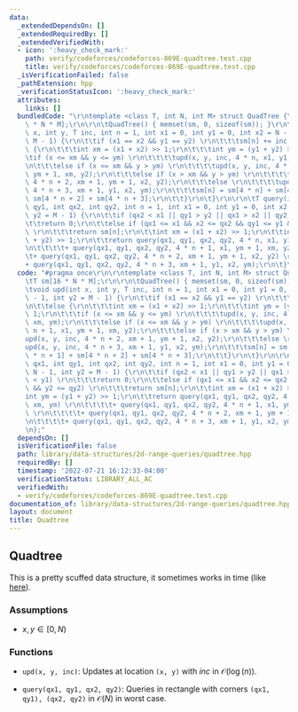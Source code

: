 ```yaml
---
data:
  _extendedDependsOn: []
  _extendedRequiredBy: []
  _extendedVerifiedWith:
  - icon: ':heavy_check_mark:'
    path: verify/codeforces/codeforces-869E-quadtree.test.cpp
    title: verify/codeforces/codeforces-869E-quadtree.test.cpp
  _isVerificationFailed: false
  _pathExtension: hpp
  _verificationStatusIcon: ':heavy_check_mark:'
  attributes:
    links: []
  bundledCode: "\r\ntemplate <class T, int N, int M> struct QuadTree {\r\n\tT sm[16\
    \ * N * M];\r\n\r\n\tQuadTree() { memset(sm, 0, sizeof(sm)); }\r\n\r\n\tvoid upd(int\
    \ x, int y, T inc, int n = 1, int x1 = 0, int y1 = 0, int x2 = N - 1, int y2 =\
    \ M - 1) {\r\n\t\tif (x1 == x2 && y1 == y2) \r\n\t\t\tsm[n] += inc;\r\n\t\telse\
    \ {\r\n\t\t\tint xm = (x1 + x2) >> 1;\r\n\t\t\tint ym = (y1 + y2) >> 1;\r\n\t\t\
    \tif (x <= xm && y <= ym) \r\n\t\t\t\tupd(x, y, inc, 4 * n, x1, y1, xm, ym);\r\
    \n\t\t\telse if (x <= xm && y > ym) \r\n\t\t\t\tupd(x, y, inc, 4 * n + 1, x1,\
    \ ym + 1, xm, y2);\r\n\t\t\telse if (x > xm && y > ym) \r\n\t\t\t\tupd(x, y, inc,\
    \ 4 * n + 2, xm + 1, ym + 1, x2, y2);\r\n\t\t\telse \r\n\t\t\t\tupd(x, y, inc,\
    \ 4 * n + 3, xm + 1, y1, x2, ym);\r\n\t\t\tsm[n] = sm[4 * n] + sm[4 * n + 1] +\
    \ sm[4 * n + 2] + sm[4 * n + 3];\r\n\t\t}\r\n\t}\r\n\r\n\tT query(int qx1, int\
    \ qy1, int qx2, int qy2, int n = 1, int x1 = 0, int y1 = 0, int x2 = N - 1, int\
    \ y2 = M - 1) {\r\n\t\tif (qx2 < x1 || qy1 > y2 || qx1 > x2 || qy2 < y1) \r\n\t\
    \t\treturn 0;\r\n\t\telse if (qx1 <= x1 && x2 <= qx2 && qy1 <= y1 && y2 <= qy2)\
    \ \r\n\t\t\treturn sm[n];\r\n\t\tint xm = (x1 + x2) >> 1;\r\n\t\tint ym = (y1\
    \ + y2) >> 1;\r\n\t\treturn query(qx1, qy1, qx2, qy2, 4 * n, x1, y1, xm, ym) \r\
    \n\t\t\t\t+ query(qx1, qy1, qx2, qy2, 4 * n + 1, x1, ym + 1, xm, y2) \r\n\t\t\t\
    \t+ query(qx1, qy1, qx2, qy2, 4 * n + 2, xm + 1, ym + 1, x2, y2) \r\n\t\t\t\t\
    + query(qx1, qy1, qx2, qy2, 4 * n + 3, xm + 1, y1, x2, ym);\r\n\t}\r\n};\n"
  code: "#pragma once\r\n\r\ntemplate <class T, int N, int M> struct QuadTree {\r\n\
    \tT sm[16 * N * M];\r\n\r\n\tQuadTree() { memset(sm, 0, sizeof(sm)); }\r\n\r\n\
    \tvoid upd(int x, int y, T inc, int n = 1, int x1 = 0, int y1 = 0, int x2 = N\
    \ - 1, int y2 = M - 1) {\r\n\t\tif (x1 == x2 && y1 == y2) \r\n\t\t\tsm[n] += inc;\r\
    \n\t\telse {\r\n\t\t\tint xm = (x1 + x2) >> 1;\r\n\t\t\tint ym = (y1 + y2) >>\
    \ 1;\r\n\t\t\tif (x <= xm && y <= ym) \r\n\t\t\t\tupd(x, y, inc, 4 * n, x1, y1,\
    \ xm, ym);\r\n\t\t\telse if (x <= xm && y > ym) \r\n\t\t\t\tupd(x, y, inc, 4 *\
    \ n + 1, x1, ym + 1, xm, y2);\r\n\t\t\telse if (x > xm && y > ym) \r\n\t\t\t\t\
    upd(x, y, inc, 4 * n + 2, xm + 1, ym + 1, x2, y2);\r\n\t\t\telse \r\n\t\t\t\t\
    upd(x, y, inc, 4 * n + 3, xm + 1, y1, x2, ym);\r\n\t\t\tsm[n] = sm[4 * n] + sm[4\
    \ * n + 1] + sm[4 * n + 2] + sm[4 * n + 3];\r\n\t\t}\r\n\t}\r\n\r\n\tT query(int\
    \ qx1, int qy1, int qx2, int qy2, int n = 1, int x1 = 0, int y1 = 0, int x2 =\
    \ N - 1, int y2 = M - 1) {\r\n\t\tif (qx2 < x1 || qy1 > y2 || qx1 > x2 || qy2\
    \ < y1) \r\n\t\t\treturn 0;\r\n\t\telse if (qx1 <= x1 && x2 <= qx2 && qy1 <= y1\
    \ && y2 <= qy2) \r\n\t\t\treturn sm[n];\r\n\t\tint xm = (x1 + x2) >> 1;\r\n\t\t\
    int ym = (y1 + y2) >> 1;\r\n\t\treturn query(qx1, qy1, qx2, qy2, 4 * n, x1, y1,\
    \ xm, ym) \r\n\t\t\t\t+ query(qx1, qy1, qx2, qy2, 4 * n + 1, x1, ym + 1, xm, y2)\
    \ \r\n\t\t\t\t+ query(qx1, qy1, qx2, qy2, 4 * n + 2, xm + 1, ym + 1, x2, y2) \r\
    \n\t\t\t\t+ query(qx1, qy1, qx2, qy2, 4 * n + 3, xm + 1, y1, x2, ym);\r\n\t}\r\
    \n};"
  dependsOn: []
  isVerificationFile: false
  path: library/data-structures/2d-range-queries/quadtree.hpp
  requiredBy: []
  timestamp: '2022-07-21 16:12:33-04:00'
  verificationStatus: LIBRARY_ALL_AC
  verifiedWith:
  - verify/codeforces/codeforces-869E-quadtree.test.cpp
documentation_of: library/data-structures/2d-range-queries/quadtree.hpp
layout: document
title: Quadtree
---
```


## Quadtree

This is a pretty scuffed data structure, it sometimes works in time (like [here](http://www.usaco.org/index.php?page=viewproblem2&cpid=1094)). 

### Assumptions
- $x, y \in [0, N)$

### Functions
- `upd(x, y, inc)`: Updates at location `(x, y)` with $inc$ in $\mathcal O(\log(n))$. 

- `query(qx1, qy1, qx2, qy2)`: Queries in rectangle with corners `(qx1, qy1), (qx2, qy2)` in $\mathcal O(N)$ in worst case.  
